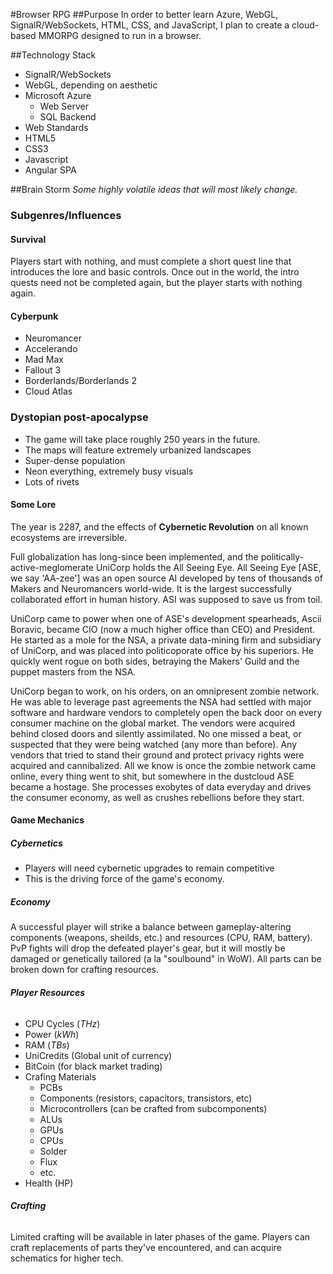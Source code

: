 #Browser RPG
##Purpose
In order to better learn Azure, WebGL, SignalR/WebSockets, HTML, CSS, and JavaScript, I plan to create a cloud-based MMORPG designed to run in a browser.

##Technology Stack
- SignalR/WebSockets
- WebGL, depending on aesthetic
- Microsoft Azure
    - Web Server
    - SQL Backend
- Web Standards
 - HTML5
 - CSS3
 - Javascript
-  Angular SPA

##Brain Storm
*Some highly volatile ideas that will most likely change.*

### Subgenres/Influences
#### Survival
Players start with nothing, and must complete a short quest line that introduces the lore and basic controls. Once out in the world, the intro quests need not be completed again, but the player starts with nothing again. 
#### Cyberpunk
- Neuromancer
- Accelerando
- Mad Max 
- Fallout 3
- Borderlands/Borderlands 2
- Cloud Atlas

### Dystopian post-apocalypse
- The game will take place roughly 250 years in the future.
- The maps will feature extremely urbanized landscapes
- Super-dense population
- Neon everything, extremely busy visuals
- Lots of rivets

#### Some Lore
The year is 2287, and the effects of **Cybernetic Revolution** on all known ecosystems are irreversible.

Full globalization has long-since been implemented, and the politically-active-meglomerate UniCorp holds the All Seeing Eye. All Seeing Eye [ASE, we say 'AA-zee'] was an open source AI  developed by tens of thousands of Makers and Neuromancers world-wide. It is the largest successfully collaborated effort in human history. ASI was supposed to save us from toil.

UniCorp came to power when one of ASE's development spearheads, Ascii Boravic, became CIO (now a much higher office than CEO) and President. He started as a mole for the NSA, a private data-mining firm and subsidiary of UniCorp, and was placed into politicoporate office by his superiors. He quickly went rogue on both sides, betraying the Makers' Guild and the puppet masters from the NSA.

UniCorp began to work, on his orders, on an omnipresent zombie network. He was able to leverage past agreements the NSA had settled with major software and hardware vendors to completely open the back door on every consumer machine on the global market. The vendors were acquired behind closed doors and silently assimilated. No one missed a beat, or suspected that they were being watched (any more than before). Any vendors that tried to stand their ground and protect privacy rights were acquired and cannibalized. All we know is once the zombie network came online, every thing went to shit, but somewhere in the dustcloud ASE became a hostage. She processes exobytes of data everyday and drives the consumer economy, as well as crushes rebellions before they start.

#### Game Mechanics
##### Cybernetics
- Players will need cybernetic upgrades to remain competitive
- This is the driving force of the game's economy.

##### Economy
A successful player will strike a balance between gameplay-altering components (weapons, sheilds, etc.) and resources (CPU, RAM, battery). PvP fights will drop the defeated player's gear, but it will mostly be damaged or genetically tailored (a la "soulbound" in WoW). All parts can be broken down for crafting resources. 

###### **Player Resources**
- CPU Cycles (*THz*)
- Power (*kWh*)
- RAM (*TBs*)
- UniCredits (Global unit of currency)
- BitCoin (for black market trading)
- Crafing Materials
    - PCBs
    - Components (resistors, capacitors, transistors, etc)
    - Microcontrollers (can be crafted from subcomponents)
    - ALUs
    - GPUs
    - CPUs
    - Solder
    - Flux
    - etc.
- Health (HP)

###### **Crafting**
Limited crafting will be available in later phases of the game. Players can craft replacements of parts they've encountered, and can acquire schematics for higher tech.